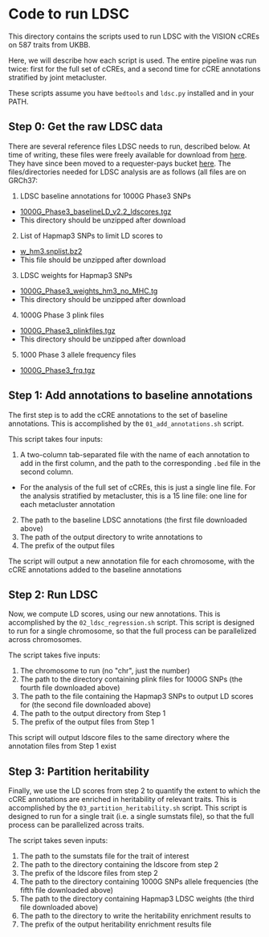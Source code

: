 # Code to run LDSC

This directory contains the scripts used to run LDSC with the VISION cCREs on 587 traits from UKBB.

Here, we will describe how each script is used. The entire pipeline was run twice: first for the full set of cCREs, and a second time for cCRE annotations stratified by joint metacluster.

These scripts assume you have `bedtools` and `ldsc.py` installed and in your PATH.

## Step 0: Get the raw LDSC data

There are several reference files LDSC needs to run, described below. At time of writing, these files were freely available for download from [here](https://alkesgroup.broadinstitute.org/LDSCORE/). They have since been moved to a requester-pays bucket [here](https://console.cloud.google.com/storage/browser/broad-alkesgroup-public-requester-pays/LDSCORE). The files/directories needed for LDSC analysis are as follows (all files are on GRCh37:
1.  LDSC baseline annotations for 1000G Phase3 SNPs
  - [1000G_Phase3_baselineLD_v2.2_ldscores.tgz](https://console.cloud.google.com/storage/browser/_details/broad-alkesgroup-public-requester-pays/LDSCORE/1000G_Phase3_baselineLD_v2.2_ldscores.tgz)
  - This directory should be unzipped after download
2. List of Hapmap3 SNPs to limit LD scores to
  - [w_hm3.snplist.bz2](https://console.cloud.google.com/storage/browser/_details/broad-alkesgroup-public-requester-pays/LDSCORE/w_hm3.snplist.bz2)
  - This file should be unzipped after download
3. LDSC weights for Hapmap3 SNPs
  - [1000G_Phase3_weights_hm3_no_MHC.tg](https://console.cloud.google.com/storage/browser/_details/broad-alkesgroup-public-requester-pays/LDSCORE/1000G_Phase3_weights_hm3_no_MHC.tgz)
  - This directory should be unzipped after download
4. 1000G Phase 3 plink files
  - [1000G_Phase3_plinkfiles.tgz](https://console.cloud.google.com/storage/browser/_details/broad-alkesgroup-public-requester-pays/LDSCORE/1000G_Phase3_plinkfiles.tgz)
  - This directory should be unzipped after download
5. 1000 Phase 3 allele frequency files
  - [1000G_Phase3_frq.tgz](https://console.cloud.google.com/storage/browser/_details/broad-alkesgroup-public-requester-pays/LDSCORE/1000G_Phase3_frq.tgz)

## Step 1: Add annotations to baseline annotations

The first step is to add the cCRE annotations to the set of baseline annotations. This is accomplished by the `01_add_annotations.sh` script.

This script takes four inputs:
1. A two-column tab-separated file with the name of each annotation to add in the first column, and the path to the corresponding `.bed` file in the second column.
  - For the analysis of the full set of cCREs, this is just a single line file. For the analysis stratified by metacluster, this is a 15 line file: one line for each metacluster annotation
2. The path to the baseline LDSC annotations (the first file downloaded above)
3. The path of the output directory to write annotations to
4. The prefix of the output files

The script will output a new annotation file for each chromosome, with the cCRE annotations added to the baseline annotations

## Step 2: Run LDSC

Now, we compute LD scores, using our new annotations. This is accomplished by the `02_ldsc_regression.sh` script. This script is designed to run for a single chromosome, so that the full process can be parallelized across chromosomes.

The script takes five inputs:
1. The chromosome to run (no "chr", just the number)
2. The path to the directory containing plink files for 1000G SNPs (the fourth file downloaded above)
3. The path to the file containing the Hapmap3 SNPs to output LD scores for (the second file downloaded above)
4. The path to the output directory from Step 1
5. The prefix of the output files from Step 1

This script will output ldscore files to the same directory where the annotation files from Step 1 exist

## Step 3: Partition heritability

Finally, we use the LD scores from step 2 to quantify the extent to which the cCRE annotations are enriched in heritability of relevant traits. This is accomplished by the `03_partition_heritability.sh` script. This script is designed to run for a single trait (i.e. a single sumstats file), so that the full process can be parallelized across traits.

The script takes seven inputs:
1. The path to the sumstats file for the trait of interest
2. The path to the directory containing the ldscore from step 2
3. The prefix of the ldscore files from step 2
4. The path to the directory containing 1000G SNPs allele frequencies (the fifth file downloaded above)
5. The path to the directory containing Hapmap3 LDSC weights (the third file downloaded above)
6. The path to the directory to write the heritability enrichment results to
7. The prefix of the output heritability enrichment results file

